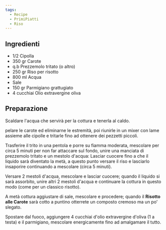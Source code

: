 ```yaml
---
tags:
  - Recipe
  - PrimiPiatti
  - Riso
---
```

## Ingredienti

-   1/2 Cipolla
-   350 gr Carote
-   q.b Prezzemolo tritato (o altro)
-   250 gr Riso per risotto
-   800 ml Acqua
-   Sale
-   150 gr Parmigiano grattugiato
-   4 cucchiai Olio extravergine oliva

## Preparazione

Scaldare l'acqua che servirà per la cottura e tenerla al caldo.

pelare le carote ed eliminarne le estremità, poi riunirle in un mixer con lame assieme alle cipolle e tritarle fino ad ottenere dei pezzetti piccoli.

Trasferire il trito in una pentola e porre su fiamma moderata, mescolare per circa 5 minuti per non far attaccare sul fondo, unire una manciata di prezzemolo tritato e un mestolo d'acqua: Lasciar cuocere fino a che il liquido sarà diventato la metà, a questo punto versare il riso e lasciarlo insaporire continuando a mescolare (circa 5 minuti).

Versare 2 mestoli d'acqua, mescolare e lasciar cuocere; quando il liquido si sarà assorbito, unire altri 2 mestoli d'acqua e continuare la cottura in questo modo (come per un classico risotto).

A metà cottura aggiustare di sale, mescolare e procedere; quando il **Risotto alle Carote** sarà cotto a puntino otterrete un composto cremoso ma un po' slegato.

Spostare dal fuoco, aggiungere 4 cucchiai d'olio extravergine d'oliva (1 a testa) e il parmigiano, mescolare energicamente fino ad amalgamare il tutto.
